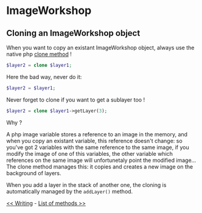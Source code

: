 # ImageWorkshop

## Cloning an ImageWorkshop object

When you want to copy an existant ImageWorkshop object, always use the native php [clone method](http://php.net/manual/en/language.oop5.cloning.php) !

```php
$layer2 = clone $layer1;
```

Here the bad way, never do it:

```php
$layer2 = $layer1;
```

Never forget to clone if you want to get a sublayer too !

```php
$layer2 = clone $layer1->getLayer(3);
```

Why ?

A php image variable stores a reference to an image in the memory, and when you copy an existant variable, this reference doesn't change: so you've got 2 variables with the same reference to the same image, if you modify the image of one of this variables, the other variable which references on the same image will unfortunetaly point the modified image...
The clone method manages this: it copies and creates a new image on the background of layers.

When you add a layer in the stack of another one, the cloning is automatically managed by the `addLayer()` method.

[<< Writing](writing.md) - [List of methods >>](list-of-methods.md)
